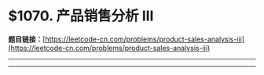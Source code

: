 # $1070. 产品销售分析 III

**题目链接：**[https://leetcode-cn.com/problems/product-sales-analysis-iii](https://leetcode-cn.com/problems/product-sales-analysis-iii)

---

<Cards card="leetcode_1070_product-sales-analysis-iii"></Cards>

---

```sh

```